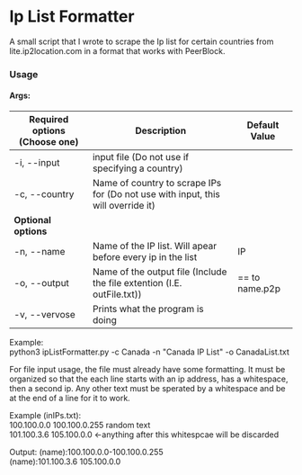 # Ip List Formatter

A small script that I wrote to scrape the Ip list for certain countries from lite.ip2location.com in a format that works with PeerBlock.

### Usage

#### Args:

| Required options (Choose one)            | Description                                                                      | Default Value  |
|------------------------------------------|----------------------------------------------------------------------------------|----------------|
| -i,                            --input   | input file (Do not use if specifying a country)                                  |                |
| -c,                            --country | Name of country to scrape IPs for (Do not use with input, this will override it) |                |
| **Optional options**                     |                                                                                  |                |
| -n,                            --name    | Name of the IP list. Will apear before every ip in the list                      | IP             |
| -o,                            --output  | Name of the output file (Include the file extention (I.E. outFile.txt))          | == to name.p2p |
| -v,                            --vervose | Prints what the program is doing                                                 |                |

Example:</br>
python3 ipListFormatter.py -c Canada -n "Canada IP List" -o CanadaList.txt

For file input usage, the file must already have some formatting. It must be organized so that the each line starts with an ip address, has a whitespace, then a second ip. Any other text must be sperated by a whitespace and be at the end of a line for it to work.

Example (inIPs.txt):</br>
100.100.0.0 100.100.0.255 random text</br>
101.100.3.6 105.100.0.0 <-anything after this whitespcae will be discarded

Output:</be>
(name):100.100.0.0-100.100.0.255</br>
(name):101.100.3.6 105.100.0.0
